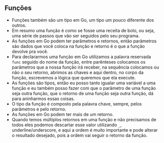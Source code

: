 ## Funções
* Funções também são um tipo em Go, um tipo um pouco diferente dos outros.
* Em resumo uma função é como se fosse uma receita de bolo, ou seja, uma série de passos que vão ser seguidos pelo seu
programa.
* As funções em Go podem ter parâmetros e retornos, então parâmetros são dados que você coloca na função e retorno é o que
a função devolve pra você.
* Para declararmos uma função em Go utilizamos a palavra reservada `func` seguido do nome da função, entre parênteses 
colocamos os parâmetros que a nossa função irá receber, na sequência colocamos ou não o seu retorno, abrimos as chaves e 
aqui dentro, no corpo da função, escrevemos a lógica que queremos que ela execute.
* As funções são tipos, então eu posso tanto igualar uma variável a uma função e eu também posso fazer com que o parâmetro
de uma função seja outra função, que o retorno de uma função seja outra função, dá para aninharmos essas coisas.
* O tipo da função é composto pela palavra chave, sempre, pelos parâmetros e pelo retorno.
* As funções em Go podem ter mais de um retorno.
* Quando temos múltiplos retornos em uma função e não precisamos de todos eles podemos descartar esse valor utilizando `_`,
underline/underscore, e aqui a ordem é muito importante e pode alterar o resultado desejado, pois a ordem vai seguir o
retorno da função.